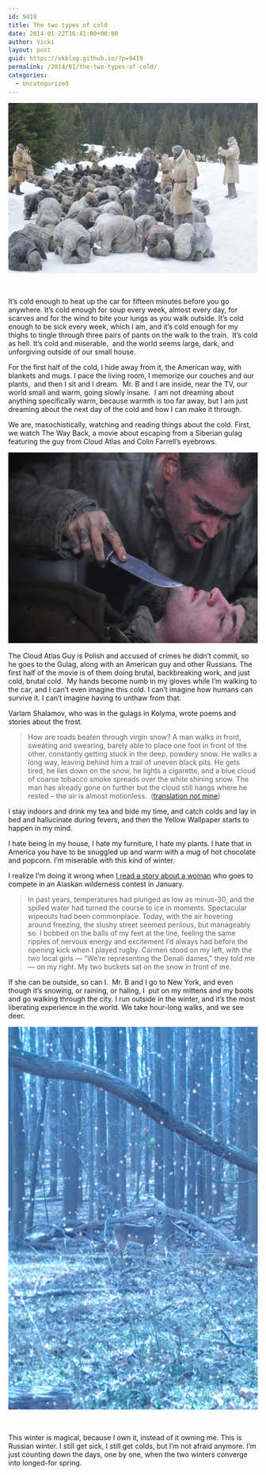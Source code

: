 ```yaml
---
id: 9419
title: The two types of cold
date: 2014-01-22T16:41:00+00:00
author: Vicki
layout: post
guid: https://vkblog.github.io/?p=9419
permalink: /2014/01/the-two-types-of-cold/
categories:
  - Uncategorized
---
```

[<img class="aligncenter size-medium wp-image-9422" alt="The-Way-Back-30910_8" src="https://raw.githubusercontent.com/vkblog/vkblog.github.io/master/public/img/2014/01/The-Way-Back-30910_82-580x344.jpg" width="580" height="344" />](https://raw.githubusercontent.com/vkblog/vkblog.github.io/master/public/img/2014/01/The-Way-Back-30910_82.jpg)

&nbsp;

It&#8217;s cold enough to heat up the car for fifteen minutes before you go anywhere. It&#8217;s cold enough for soup every week, almost every day, for scarves and for the wind to bite your lungs as you walk outside. It&#8217;s cold enough to be sick every week, which I am, and it&#8217;s cold enough for my thighs to tingle through three pairs of pants on the walk to the train.  It&#8217;s cold as hell. It&#8217;s cold and miserable,  and the world seems large, dark, and unforgiving outside of our small house.

For the first half of the cold, I hide away from it, the American way, with blankets and mugs. I pace the living room, I memorize our couches and our plants,  and then I sit and I dream.  Mr. B and I are inside, near the TV, our world small and warm, going slowly insane.  I am not dreaming about anything specifically warm, because warmth is too far away, but I am just dreaming about the next day of the cold and how I can make it through.

We are, masochistically, watching and reading things about the cold. First, we watch The Way Back, a movie about escaping from a Siberian gulag featuring the guy from Cloud Atlas and Colin Farrell&#8217;s eyebrows.

[<img class="aligncenter size-medium wp-image-9427" alt="Valka (Colin Farrell) & Janusz (Jim Sturgess)" src="https://raw.githubusercontent.com/vkblog/vkblog.github.io/master/public/img/2014/01/The-Way-Back-still1-580x385.jpg" width="580" height="385" />](https://raw.githubusercontent.com/vkblog/vkblog.github.io/master/public/img/2014/01/The-Way-Back-still1.jpg)

The Cloud Atlas Guy is Polish and accused of crimes he didn&#8217;t commit, so he goes to the Gulag, along with an American guy and other Russians. The first half of the movie is of them doing brutal, backbreaking work, and just cold, brutal cold.  My hands become numb in my gloves while I&#8217;m walking to the car, and I can&#8217;t even imagine this cold. I can&#8217;t imagine how humans can survive it. I can&#8217;t imagine having to unthaw from that.

Varlam Shalamov, who was in the gulags in Kolyma, wrote poems and stories about the frost.

> How are roads beaten through virgin snow? A man walks in front, sweating and swearing, barely able to place one foot in front of the other, constantly getting stuck in the deep, powdery snow. He walks a long way, leaving behind him a trail of uneven black pits. He gets tired, he lies down on the snow, he lights a cigarette, and a blue cloud of coarse tobacco smoke spreads over the white shining snow. The man has already gone on further but the cloud still hangs where he rested – the air is almost motionless.  (<a href="http://shalamov.ru/en/library/34/2.html" target="_blank">translation not mine</a>)

I stay indoors and drink my tea and bide my time, and catch colds and lay in bed and hallucinate during fevers, and then the Yellow Wallpaper starts to happen in my mind.

I hate being in my house, I hate my furniture, I hate my plants. I hate that in America you have to be snuggled up and warm with a mug of hot chocolate and popcorn. I&#8217;m miserable with this kind of winter.

I realize I&#8217;m doing it wrong when <a href="https://www.sbnation.com/longform/2014/1/8/5279942/alaska-wilderness-woman-2013-competition-profile" target="_blank">I read a story about a woman</a> who goes to compete in an Alaskan wilderness contest in January.

> In past years, temperatures had plunged as low as minus-30, and the spilled water had turned the course to ice in moments. Spectacular wipeouts had been commonplace. Today, with the air hovering around freezing, the slushy street seemed perilous, but manageably so. I bobbed on the balls of my feet at the line, feeling the same ripples of nervous energy and excitement I&#8217;d always had before the opening kick when I played rugby. Carmen stood on my left, with the two local girls — &#8220;We&#8217;re representing the Denali dames,&#8221; they told me — on my right. My two buckets sat on the snow in front of me.

If she can be outside, so can I.  Mr. B and I go to New York, and even though it&#8217;s snowing, or raining, or haling, I  put on my mittens and my boots and go walking through the city. I run outside in the winter, and it&#8217;s the most liberating experience in the world. We take hour-long walks, and we see deer.

[<img class="aligncenter size-medium wp-image-9429" alt="IMG_20131228_101438-SNOW" src="https://raw.githubusercontent.com/vkblog/vkblog.github.io/master/public/img/2014/01/IMG_20131228_101438-SNOW-580x773.gif" width="580" height="773" />](https://raw.githubusercontent.com/vkblog/vkblog.github.io/master/public/img/2014/01/IMG_20131228_101438-SNOW.gif)

&nbsp;

This winter is magical, because I own it, instead of it owning me. This is Russian winter. I still get sick, I still get colds, but I&#8217;m not afraid anymore. I&#8217;m just counting down the days, one by one, when the two winters converge into longed-for spring.